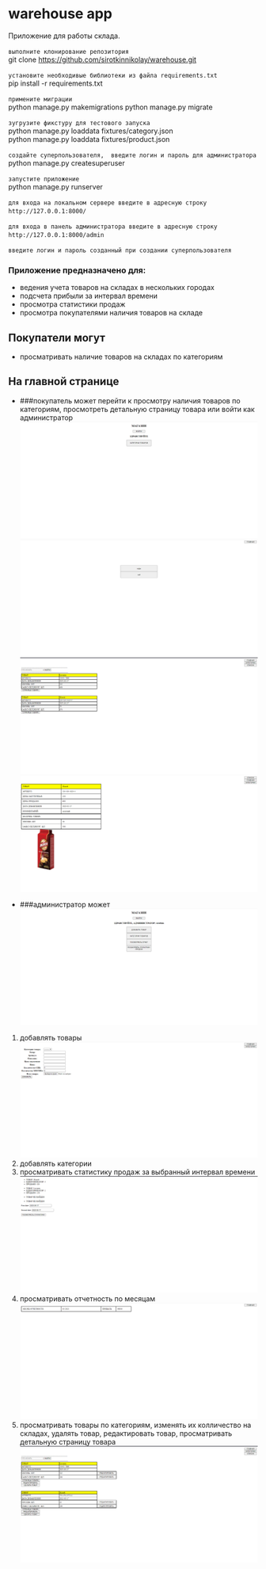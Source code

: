 # warehouse app
Приложение для работы склада.


``выполните клонирование репозитория``\
git clone https://github.com/sirotkinnikolay/warehouse.git

``установите необходивые библиотеки из файла requirements.txt``\
pip install -r requirements.txt

``примените миграции``\
python manage.py makemigrations
python manage.py migrate

``зугрузите фикстуру для тестового запуска``\
python manage.py loaddata fixtures/category.json \
python manage.py loaddata fixtures/product.json

``создайте суперпользователя,  введите логин и пароль для администратора ``\
python manage.py createsuperuser

``запустите приложение``\
python manage.py runserver

``для входа на локальном сервере введите в адресную строку http://127.0.0.1:8000/ ``

``для входа в панель администратора введите в адресную строку http://127.0.0.1:8000/admin``

``введите логин и пароль созданный при создании суперпользователя ``

### Приложение предназначено для:
- ведения учета товаров на складах в нескольких городах
- подсчета прибыли за интервал времени
- просмотра статистики продаж
- просмотра покупателями наличия товаров на складе

## Покупатели могут
- просматривать наличие товаров на складах по категориям
## На главной странице 
- ###покупатель может
перейти к просмотру наличия товаров по 
категориям, просмотреть детальную страницу товара или войти как администратор
![file1.jpg](screenshots/file1.jpg)
![file3.jpg](screenshots/file3.jpg)
![file2.jpg](screenshots/file2.jpg)
![file9.jpg](screenshots/file9.jpg)

- ###администратор может
![file4.jpg](screenshots/file4.jpg)
1. добавлять товары
![file5.jpg](screenshots/file5.jpg)
2. добавлять категории
3. просматривать статистику продаж за выбранный интервал времени
![file6.jpg](screenshots/file6.jpg)
4. просматривать отчетность по месяцам
![file7.jpg](screenshots/file7.jpg)
5. просматривать товары по категориям, изменять их колличество на складах,
удалять товар, редактировать товар, просматривать детальную страницу товара
![file8.jpg](screenshots/file8.jpg)